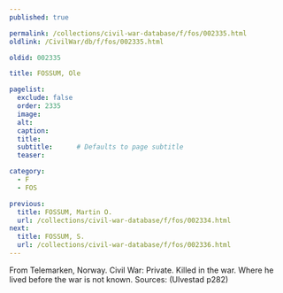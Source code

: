 ```yaml
---
published: true

permalink: /collections/civil-war-database/f/fos/002335.html
oldlink: /CivilWar/db/f/fos/002335.html

oldid: 002335

title: FOSSUM, Ole

pagelist:
  exclude: false
  order: 2335
  image: 
  alt:
  caption:
  title:
  subtitle:      # Defaults to page subtitle
  teaser:

category: 
  - F 
  - FOS

previous:
  title: FOSSUM, Martin O.
  url: /collections/civil-war-database/f/fos/002334.html  
next:
  title: FOSSUM, S.
  url: /collections/civil-war-database/f/fos/002336.html   
---
```

From Telemarken, Norway. Civil War: Private. Killed in the war. Where he lived before the war is not known. Sources: (Ulvestad p282)
